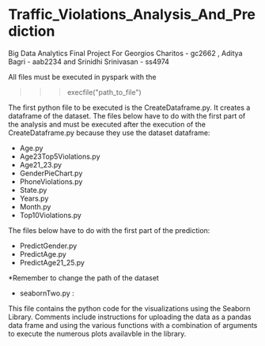 # Traffic_Violations_Analysis_And_Prediction
Big Data Analytics Final Project For Georgios Charitos - gc2662 , Aditya Bagri - aab2234 and Srinidhi Srinivasan - ss4974

All files must be executed in pyspark with the

>>>execfile("path_to_file")

The first python file to be executed is the CreateDataframe.py. It creates a dataframe of the dataset.
The files below have to do with the first part of the analysis and must be executed after the execution of the CreateDataframe.py because they use the dataset dataframe:

 - Age.py
 - Age23Top5Violations.py
 - Age21_23.py
 - GenderPieChart.py
 - PhoneViolations.py
 - State.py
 - Years.py
 - Month.py
 - Top10Violations.py

The files below have to do with the first part of the prediction:

 - PredictGender.py
 - PredictAge.py
 - PredictAge21_25.py

*Remember to change the path of the dataset

 - seabornTwo.py : 

This file contains the python code for the visualizations using the Seaborn Library. Comments include instructions for uploading the data as a pandas data frame and using the various functions with a combination of arguments to execute the numerous plots availavble in the library.
